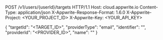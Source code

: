 POST /v1/users/{userId}/targets HTTP/1.1
Host: cloud.appwrite.io
Content-Type: application/json
X-Appwrite-Response-Format: 1.6.0
X-Appwrite-Project: &lt;YOUR_PROJECT_ID&gt;
X-Appwrite-Key: &lt;YOUR_API_KEY&gt;

{
  "targetId": "<TARGET_ID>",
  "providerType": "email",
  "identifier": "<IDENTIFIER>",
  "providerId": "<PROVIDER_ID>",
  "name": "<NAME>"
}
